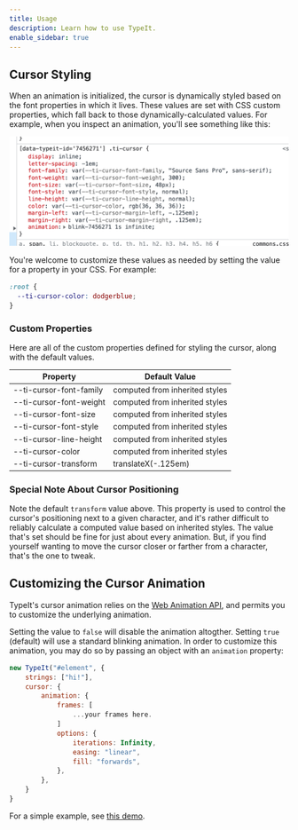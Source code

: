 ```yaml
---
title: Usage
description: Learn how to use TypeIt.
enable_sidebar: true
---
```


## Cursor Styling

When an animation is initialized, the cursor is dynamically styled based on the font properties in which it lives. These values are set with CSS custom properties, which fall back to those dynamically-calculated values. For example, when you inspect an animation, you'll see something like this:

![CSS properties in browser dev tools](./../../images/css-in-dev-tools.png)

You're welcome to customize these values as needed by setting the value for a property in your CSS. For example:

```css
:root {
  --ti-cursor-color: dodgerblue;
}
```

### Custom Properties

Here are all of the custom properties defined for styling the cursor, along with the default values.

| Property                | Default Value                  |
| ----------------------- | ------------------------------ |
| --ti-cursor-font-family | computed from inherited styles |
| --ti-cursor-font-weight | computed from inherited styles |
| --ti-cursor-font-size   | computed from inherited styles |
| --ti-cursor-font-style  | computed from inherited styles |
| --ti-cursor-line-height | computed from inherited styles |
| --ti-cursor-color       | computed from inherited styles |
| --ti-cursor-transform   | translateX(-.125em)            |

### Special Note About Cursor Positioning

Note the default `transform` value above. This property is used to control the cursor's positioning next to a given character, and it's rather difficult to reliably calculate a computed value based on inherited styles. The value that's set should be fine for just about every animation. But, if you find yourself wanting to move the cursor closer or farther from a character, that's the one to tweak.

## Customizing the Cursor Animation

TypeIt's cursor animation relies on the [Web Animation API](https://developer.mozilla.org/en-US/docs/Web/API/Web_Animations_API), and permits you to customize the underlying animation.

Setting the value to `false` will disable the animation altogther. Setting `true` (default) will use a standard blinking animation. In order to customize this animation, you may do so by passing an object with an `animation` property:

```js
new TypeIt("#element", {
    strings: ["hi!"],
    cursor: {
        animation: {
            frames: [
                ...your frames here.
            ]
            options: {
                iterations: Infinity,
                easing: "linear",
                fill: "forwards",
            },
        },
    }
}
```

For a simple example, see [this demo](https://www.typeitjs.com/demos/customize-cursor-animation).
